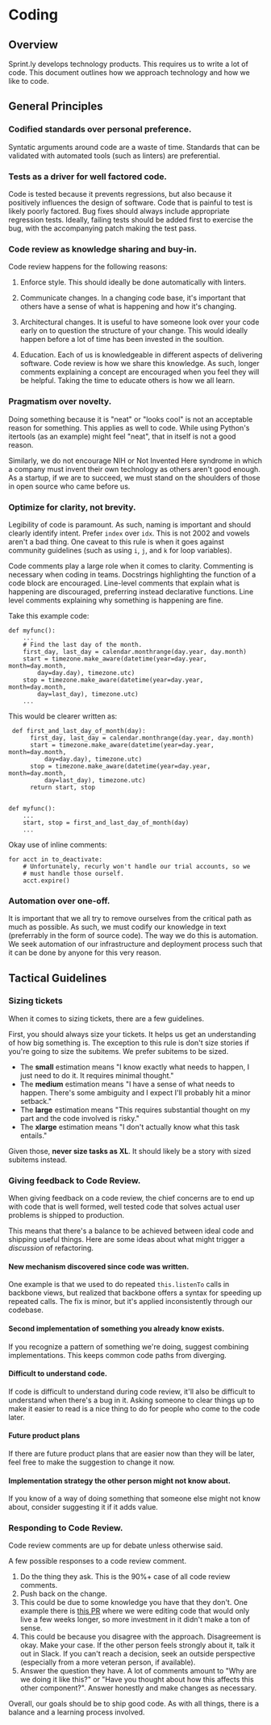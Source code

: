 # Coding

## Overview

Sprint.ly develops technology products. This requires us to write a lot of code. This document outlines how we approach technology and how we like to code.

## General Principles

### Codified standards over personal preference.

Syntatic arguments around code are a waste of time. Standards that can be validated with automated tools (such as linters) are preferential.

### Tests as a driver for well factored code.

Code is tested because it prevents regressions, but also because it positively influences the design of software. Code that is painful to test is likely poorly factored. Bug fixes should always include appropriate regression tests. Ideally, failing tests should be added first to exercise the bug, with the accompanying patch making the test pass.

### Code review as knowledge sharing and buy-in.

Code review happens for the following reasons:

1. Enforce style. This should ideally be done automatically with linters.

2. Communicate changes. In a changing code base, it's important that others have a sense of what is happening and how it's changing.

3. Architectural changes. It is useful to have someone look over your code early on to question the structure of your change. This would ideally happen before a lot of time has been invested in the soultion.

4. Education. Each of us is knowledgeable in different aspects of delivering software. Code review is how we share this knowledge. As such, longer comments explaining a concept are encouraged when you feel they will be helpful. Taking the time to educate others is how we all learn.

### Pragmatism over novelty.

Doing something because it is "neat" or "looks cool" is not an acceptable reason for something. This applies as well to code. While using Python's itertools (as an example) might feel "neat", that in itself is not a good reason.

Similarly, we do not encourage NIH or Not Invented Here syndrome in which a company must invent their own technology as others aren't good enough. As a startup, if we are to succeed, we must stand on the shoulders of those in open source who came before us.

### Optimize for clarity, not brevity.

Legibility of code is paramount. As such, naming is important and should clearly identify intent. Prefer `index` over `idx`. This is not 2002 and vowels aren't a bad thing. One caveat to this rule is when it goes against community guidelines (such as using `i`, `j`, and `k` for loop variables).

Code comments play a large role when it comes to clarity. Commenting is necessary when coding in teams. Docstrings highlighting the function of a code block are encouraged. Line-level comments that explain what is happening are discouraged, preferring instead declarative functions. Line level comments explaining why something is happening are fine. 

Take this example code:


    def myfunc():
        ...
        # Find the last day of the month.
        first_day, last_day = calendar.monthrange(day.year, day.month)
        start = timezone.make_aware(datetime(year=day.year, month=day.month,
            day=day.day), timezone.utc)
        stop = timezone.make_aware(datetime(year=day.year, month=day.month,
            day=last_day), timezone.utc)
        ...


This would be clearer written as:

     def first_and_last_day_of_month(day):
          first_day, last_day = calendar.monthrange(day.year, day.month)
          start = timezone.make_aware(datetime(year=day.year, month=day.month,
              day=day.day), timezone.utc)
          stop = timezone.make_aware(datetime(year=day.year, month=day.month,
              day=last_day), timezone.utc)
          return start, stop


    def myfunc():
        ...
        start, stop = first_and_last_day_of_month(day)
        ...


Okay use of inline comments:

    for acct in to_deactivate:
        # Unfortunately, recurly won't handle our trial accounts, so we
        # must handle those ourself.
        acct.expire()

### Automation over one-off.

It is important that we all try to remove ourselves from the critical path as much as possible. As such, we must codify our knowledge in text (preferrably in the form of source code). The way we do this is automation. We seek automation of our infrastructure and deployment process such that it can be done by anyone for this very reason.

## Tactical Guidelines

### Sizing tickets

When it comes to sizing tickets, there are a few guidelines.

First, you should always size your tickets. It helps us get an understanding of how big something is. The exception to this rule is don't size stories if you're going to size the subitems. We prefer subitems to be sized.

- The **small** estimation means "I know exactly what needs to happen, I just need to do it. It requires minimal thought."
- The **medium** estimation means "I have a sense of what needs to happen. There's some ambiguity and I expect I'll probably hit a minor setback."
- The **large** estimation means "This requires substantial thought on my part and the code involved is risky."
- The **xlarge** estimation means "I don't actually know what this task entails."

Given those, **never size tasks as XL**. It should likely be a story with sized subitems instead.

### Giving feedback to Code Review.

When giving feedback on a code review, the chief concerns are to end up with
code that is well formed, well tested code that solves actual user problems is
shipped to production.

This means that there's a balance to be achieved between ideal code and
shipping useful things. Here are some ideas about what might trigger a
*discussion* of refactoring.

#### New mechanism discovered since code was written.

One example is that we used to do repeated `this.listenTo` calls in backbone
views, but realized that backbone offers a syntax for speeding up repeated
calls. The fix is minor, but it's applied inconsistently through our codebase.

#### Second implementation of something you already know exists.

If you recognize a pattern of something we're doing, suggest combining
implementations. This keeps common code paths from diverging.

#### Difficult to understand code.

If code is difficult to understand during code review, it'll also be difficult
to understand when there's a bug in it. Asking someone to clear things up to
make it easier to read is a nice thing to do for people who come to the code
later.

#### Future product plans

If there are future product plans that are easier now than they will be later,
feel free to make the suggestion to change it now.

#### Implementation strategy the other person might not know about.

If you know of a way of doing something that someone else might not know about,
consider suggesting it if it adds value.

### Responding to Code Review.

Code review comments are up for debate unless otherwise said.

A few possible responses to a code review comment.

1. Do the thing they ask. This is the 90%+ case of all code review comments.
2. Push back on the change.
  1. This could be due to some knowledge you have that they don't. One example there is [this PR](https://github.com/sprintly/sprint.ly/pull/1307#discussion_r13989066) where we were editing code that would only live a few weeks longer, so more investment in it didn't make a ton of sense.
  2. This could be because you disagree with the approach. Disagreement is okay. Make your case. If the other person feels strongly about it, talk it out in Slack. If you can't reach a decision, seek an outside perspective (especially from a more veteran person, if available). 
3. Answer the question they have. A lot of comments amount to "Why are we doing it like this?" or "Have you thought about how this affects this other component?". Answer honestly and make changes as necessary.

Overall, our goals should be to ship good code. As with all things, there is a
balance and a learning process involved.
